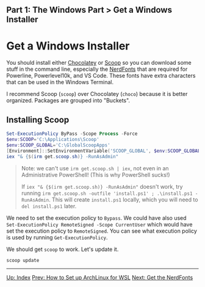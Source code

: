 Part 1: The Windows Part > Get a Windows Installer
---

# Get a Windows Installer

You should install either [Chocolatey](https://chocolatey.org/) or [Scoop](https://scoop.sh/) so you can download some stuff in the command line, especially the [NerdFonts](https://www.nerdfonts.com/) that are required for Powerline, Powerlevel10k, and VS Code.  These fonts have extra characters that can be used in the Windows Terminal.

I recommend Scoop (`scoop`) over Chocolatey (`choco`) because it is better organized. Packages are grouped into "Buckets".

## Installing Scoop

```powershell
Set-ExecutionPolicy ByPass -Scope Process -Force
$env:SCOOP='C:\Applications\Scoop'
$env:SCOOP_GLOBAL='C:\GlobalScoopApps'
[Environment]::SetEnvironmentVariable('SCOOP_GLOBAL', $env:SCOOP_GLOBAL, 'Machine')
iex "& {$(irm get.scoop.sh)} -RunAsAdmin"
```

> Note: we can't use `irm get.scoop.sh | iex`, not even in an Administrative PowerShell! (This is why PowerShell sucks!)
>
> If `iex "& {$(irm get.scoop.sh)} -RunAsAdmin"`  doesn't work, try running `irm get.scoop.sh -outfile 'install.ps1' ; .\install.ps1 -RunAsAdmin`. This will create `install.ps1` locally, which you will need to `del install.ps1` later.

We need to set the execution policy to `Bypass`. We could have also used `Set-ExecutionPolicy RemoteSigned -Scope CurrentUser` which would have set the execution policy to `RemoteSigned`. You can see what execution policy is used by running `Get-ExecutionPolicy`.

We should get `scoop` to work. Let's update it.

```powershell
scoop update
```

---
[Up: Index](../00-Start_Here.md)
[Prev: How to Set up ArchLinux for WSL](01-SetupArchWSL.md)
[Next: Get the NerdFonts](03-GetNerdFonts.md)

